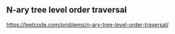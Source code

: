 ## N-ary tree level order traversal
https://leetcode.com/problems/n-ary-tree-level-order-traversal/
